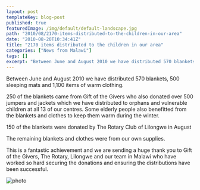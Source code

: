 ```yaml
---
layout: post
templateKey: blog-post
published: true
featuredImage: /img/default/default-landscape.jpg
path: "2010/08/2170-items-distributed-to-the-children-in-our-area"
date: "2010-08-20T10:34:41Z"
title: "2170 items distributed to the children in our area"
categories: ["News from Malawi"]
tags: []
excerpt: "Between June and August 2010 we have distributed 570 blankets, 500 sleeping mats and 1,100 items of..."
---
```


Between June and August 2010 we have distributed 570 blankets, 500 sleeping mats and 1,100 items of warm clothing.

250 of the blankets came from Gift of the Givers who also donated over 500 jumpers and jackets which we have distributed to orphans and vulnerable children at all 13 of our centres. Some elderly people also benefitted from the blankets and clothes to keep them warm during the winter.

150 of the blankets were donated by The Rotary Club of Lilongwe in August

The remaining blankets and clothes were from our own supplies.

This is a fantastic achievement and we are sending a huge thank you to Gift of the Givers, The Rotary, Lilongwe and our team in Malawi who have worked so hard securing the donations and ensuring the distributions have been successful.

![photo](https://www.landirani.org/image_library/news/full_size/4b0bfdfd40edehpnx2124.jpg)
